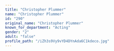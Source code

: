 ```yaml
---
title: "Christopher Plummer"
name: "Christopher Plummer"
id: "290"
original_name: "Christopher Plummer"
known_for_department: "Acting"
gender: "2"
adult: "false"
profile_path: "/iZh3s9Vy9vYD4DYnAda6C1kdeco.jpg"
---
```

